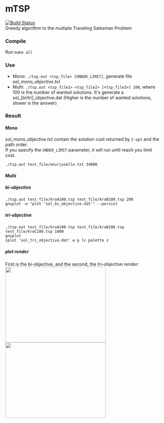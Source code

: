# mTSP
[![Build Status](https://travis-ci.org/ThiBsc/mTSP.svg?branch=master)](https://travis-ci.org/ThiBsc/mTSP)  
Greedy algorithm to the multiple Traveling Salesman Problem
### Compile
Run ```make all```
### Use
- Mono: ```./tsp.out <tsp_file> [UNDER_LIMIT]```, generate file _sol_mono_objective.txt_
- Multi: ```./tsp.out <tsp_file1> <tsp_file2> [<tsp_file3>] 100```, where 100 is the number of wanted solutions. It's generate a sol_[bi/tri]_objective.dat (Higher is the number of wanted solutions, slower is the answer)
### Result
#### Mono
_sol_mono_objective.txt_ contain the solution cost returned by ```2-opt``` and the path order.  
If you specify the `UNDER_LIMIT` parameter, it will run until reach you limit cost.
```sh
./tsp.out test_file/onurjuzelle.txt 34000
```
#### Multi
##### bi-objective
```
./tsp.out test_file/kroA100.tsp test_file/kroB100.tsp 200
gnuplot -e "plot 'sol_bi_objective.dat'" --persist
```
##### tri-objective
```
./tsp.out test_file/kroA100.tsp test_file/kroB100.tsp test_file/kroC100.tsp 1000
gnuplot
splot 'sol_tri_objective.dat' w p lc palette z
```
##### plot render
First is the bi-objective, and the second, the tri-objective render:  
<img src="https://github.com/thibDev/mTSP/blob/master/sol_bi_objective.png" width="320" height="240"/>
<img src="https://github.com/thibDev/mTSP/blob/master/sol_tri_objective.png" width="320" height="240"/>
